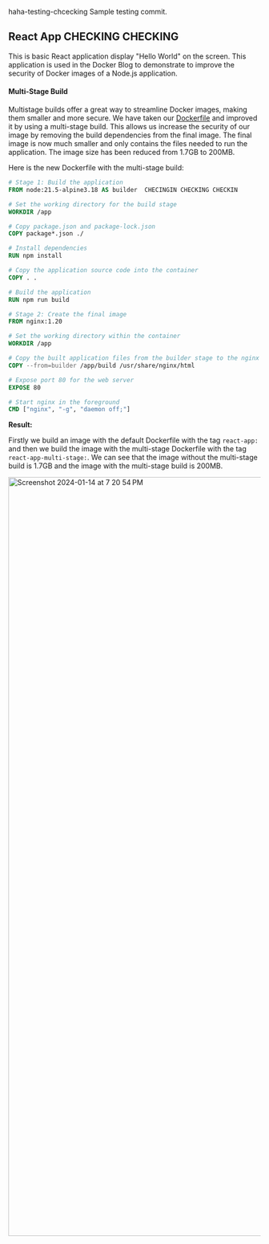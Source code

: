    haha-testing-chcecking    Sample testing commit. 

## React App  CHECKING CHECKING


This is basic React application display "Hello World" on the screen. This application is used in the Docker Blog to demonstrate to improve the security of Docker images of a Node.js application.

#### Multi-Stage Build

Multistage builds offer a great way to streamline Docker images, making them smaller and more secure. We have taken our [Dockerfile](/Dockerfile) and improved it by using a multi-stage build. This allows us increase the security of our image by removing the build dependencies from the final image. The final image is now much smaller and only contains the files needed to run the application. The image size has been reduced from 1.7GB to 200MB.

Here is the new Dockerfile with the multi-stage build:

```Dockerfile
# Stage 1: Build the application
FROM node:21.5-alpine3.18 AS builder  CHECINGIN CHECKING CHECKIN

# Set the working directory for the build stage
WORKDIR /app

# Copy package.json and package-lock.json
COPY package*.json ./

# Install dependencies
RUN npm install

# Copy the application source code into the container
COPY . .

# Build the application
RUN npm run build

# Stage 2: Create the final image
FROM nginx:1.20

# Set the working directory within the container
WORKDIR /app

# Copy the built application files from the builder stage to the nginx html directory
COPY --from=builder /app/build /usr/share/nginx/html

# Expose port 80 for the web server
EXPOSE 80

# Start nginx in the foreground
CMD ["nginx", "-g", "daemon off;"]
```

**Result:**

Firstly we build an image with the default Dockerfile with the tag `react-app:` and then we build the image with the multi-stage Dockerfile with the tag `react-app-multi-stage:`. We can see that the image without the multi-stage build is 1.7GB and the image with the multi-stage build is 200MB. 

<img width="1512" alt="Screenshot 2024-01-14 at 7 20 54 PM" src="https://github.com/Pradumnasaraf/blog-react-app/assets/51878265/0aa02a8f-6f1e-445d-a093-34758c01f67e">
